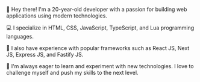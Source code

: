 👋 Hey there! I'm a 20-year-old developer with a passion for building web applications using modern technologies.

💻 I specialize in HTML, CSS, JavaScript, TypeScript, and Lua programming languages.

🚀 I also have experience with popular frameworks such as React JS, Next JS, Express JS, and Fastify JS.

🌱 I'm always eager to learn and experiment with new technologies. I love to challenge myself and push my skills to the next level.

<!---
MIliewski/MIliewski is a ✨ special ✨ repository because its `README.md` (this file) appears on your GitHub profile.
You can click the Preview link to take a look at your changes.
--->
